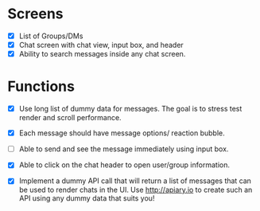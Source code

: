 # Screens

- [x] List of Groups/DMs
- [x] Chat screen with chat view, input box, and header
- [x] Ability to search messages inside any chat screen.

# Functions

- [x] Use long list of dummy data for messages. The goal is to stress test render and scroll performance.
- [x] Each message should have message options/ reaction bubble.
- [ ] Able to send and see the message immediately using input box.
- [x] Able to click on the chat header to open user/group information.
- [x] Implement a dummy API call that will return a list of messages that can be used to render chats in the UI. Use http://apiary.io to create such an API using any dummy data that suits you!

